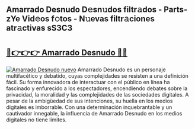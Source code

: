 ## Amarrado Desnudo D𝚎sn𝚞dos filtr𝚊dos - Parts-zYe Vid𝚎os f𝚘tos - N𝚞evas filtr𝚊ciones atr𝚊ctivas sS3C3

# <h2><a href="http://mb9kdd.tromn.icu/?c=Amarrado+Desnudo">🔗👉👉👉 Amarrado Desnudo 🔗🔗</a></h2>

[![Amarrado Desnudo nuevo](https://i.imgur.com/pEAQMta.gif)](http://mb9kdd.tromn.icu/?c=Amarrado+Desnudo)
Amarrado Desnudo es un personaje multifacético y debatido, cuyas complejidades se resisten a una definición fácil.  Su forma innovadora de interactuar con el público en línea ha fascinado y enfurecido a los espectadores, encendiendo debates sobre la privacidad, la moralidad y las complejidades de las sociedades digitales. A pesar de la ambigüedad de sus intenciones, su huella en los medios digitales es imborrable. Con una determinación inquebrantable y un cautivador innegable, la influencia de Amarrado Desnudo en los medios digitales no tiene límites.
